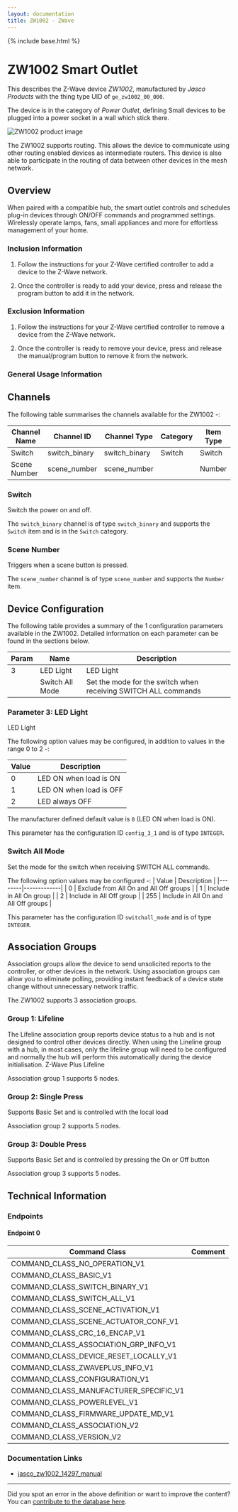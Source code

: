 ```yaml
---
layout: documentation
title: ZW1002 - ZWave
---
```


{% include base.html %}

# ZW1002 Smart Outlet
This describes the Z-Wave device *ZW1002*, manufactured by *Jasco Products* with the thing type UID of ```ge_zw1002_00_000```.

The device is in the category of *Power Outlet*, defining Small devices to be plugged into a power socket in a wall which stick there.

![ZW1002 product image](https://opensmarthouse.org/zwavedatabase/1337/image/)


The ZW1002 supports routing. This allows the device to communicate using other routing enabled devices as intermediate routers.  This device is also able to participate in the routing of data between other devices in the mesh network.

## Overview

When paired with a compatible hub, the smart outlet controls and schedules plug-in devices through ON/OFF commands and programmed settings. Wirelessly operate lamps, fans, small appliances and more for effortless management of your home. 

### Inclusion Information

1. Follow the instructions for your Z-Wave certified controller to add a device to the Z-Wave network.

2. Once the controller is ready to add your device, press and release the program button to add it in the network.

### Exclusion Information

1. Follow the instructions for your Z-Wave certified controller to remove a device from the Z-Wave network.  


2. Once the controller is ready to remove your device, press and release the manual/program button to remove it from the network.

### General Usage Information



## Channels

The following table summarises the channels available for the ZW1002 -:

| Channel Name | Channel ID | Channel Type | Category | Item Type |
|--------------|------------|--------------|----------|-----------|
| Switch | switch_binary | switch_binary | Switch | Switch | 
| Scene Number | scene_number | scene_number |  | Number | 

### Switch
Switch the power on and off.

The ```switch_binary``` channel is of type ```switch_binary``` and supports the ```Switch``` item and is in the ```Switch``` category.

### Scene Number
Triggers when a scene button is pressed.

The ```scene_number``` channel is of type ```scene_number``` and supports the ```Number``` item.



## Device Configuration

The following table provides a summary of the 1 configuration parameters available in the ZW1002.
Detailed information on each parameter can be found in the sections below.

| Param | Name  | Description |
|-------|-------|-------------|
| 3 | LED Light | LED Light |
|  | Switch All Mode | Set the mode for the switch when receiving SWITCH ALL commands |

### Parameter 3: LED Light

LED Light

The following option values may be configured, in addition to values in the range 0 to 2 -:

| Value  | Description |
|--------|-------------|
| 0 | LED ON when load is ON |
| 1 | LED ON when load is OFF |
| 2 | LED always OFF |

The manufacturer defined default value is ```0``` (LED ON when load is ON).

This parameter has the configuration ID ```config_3_1``` and is of type ```INTEGER```.

### Switch All Mode

Set the mode for the switch when receiving SWITCH ALL commands.

The following option values may be configured -:
| Value  | Description |
|--------|-------------|
| 0 | Exclude from All On and All Off groups |
| 1 | Include in All On group |
| 2 | Include in All Off group |
| 255 | Include in All On and All Off groups |

This parameter has the configuration ID ```switchall_mode``` and is of type ```INTEGER```.


## Association Groups

Association groups allow the device to send unsolicited reports to the controller, or other devices in the network. Using association groups can allow you to eliminate polling, providing instant feedback of a device state change without unnecessary network traffic.

The ZW1002 supports 3 association groups.

### Group 1: Lifeline

The Lifeline association group reports device status to a hub and is not designed to control other devices directly. When using the Lineline group with a hub, in most cases, only the lifeline group will need to be configured and normally the hub will perform this automatically during the device initialisation.
Z-Wave Plus Lifeline

Association group 1 supports 5 nodes.

### Group 2: Single Press

Supports Basic Set and is controlled with the local load

Association group 2 supports 5 nodes.

### Group 3: Double Press

Supports Basic Set and is controlled by pressing the On or Off button

Association group 3 supports 5 nodes.

## Technical Information

### Endpoints

#### Endpoint 0

| Command Class | Comment |
|---------------|---------|
| COMMAND_CLASS_NO_OPERATION_V1| |
| COMMAND_CLASS_BASIC_V1| |
| COMMAND_CLASS_SWITCH_BINARY_V1| |
| COMMAND_CLASS_SWITCH_ALL_V1| |
| COMMAND_CLASS_SCENE_ACTIVATION_V1| |
| COMMAND_CLASS_SCENE_ACTUATOR_CONF_V1| |
| COMMAND_CLASS_CRC_16_ENCAP_V1| |
| COMMAND_CLASS_ASSOCIATION_GRP_INFO_V1| |
| COMMAND_CLASS_DEVICE_RESET_LOCALLY_V1| |
| COMMAND_CLASS_ZWAVEPLUS_INFO_V1| |
| COMMAND_CLASS_CONFIGURATION_V1| |
| COMMAND_CLASS_MANUFACTURER_SPECIFIC_V1| |
| COMMAND_CLASS_POWERLEVEL_V1| |
| COMMAND_CLASS_FIRMWARE_UPDATE_MD_V1| |
| COMMAND_CLASS_ASSOCIATION_V2| |
| COMMAND_CLASS_VERSION_V2| |

### Documentation Links

* [jasco_zw1002_14297_manual](https://opensmarthouse.org/zwavedatabase/1337/reference/14297_qsg_v2.pdf)

---

Did you spot an error in the above definition or want to improve the content?
You can [contribute to the database here](https://opensmarthouse.org/zwavedatabase/1337).
